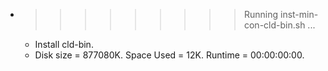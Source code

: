 * >>>>>>>>> Running inst-min-con-cld-bin.sh ...
  * Install cld-bin.
  * Disk size = 877080K. Space Used = 12K. Runtime = 00:00:00:00.
